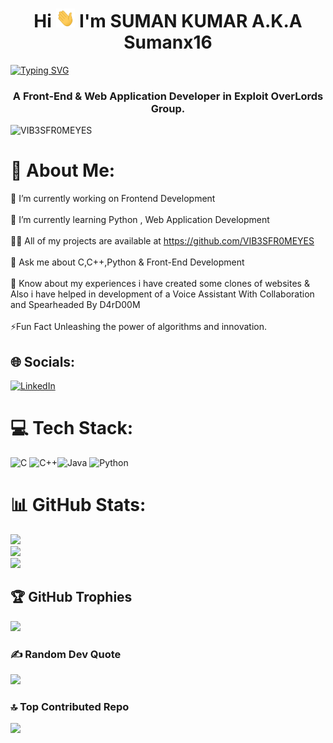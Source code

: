 <h1 align="center">Hi <img src="https://raw.githubusercontent.com/ABSphreak/ABSphreak/master/gifs/Hi.gif" height="30px"> I'm SUMAN KUMAR A.K.A Sumanx16 </h1>
<a href="https://git.io/typing-svg"><img src="https://readme-typing-svg.demolab.com?font=Poppins&weight=700&size=28&pause=1000&color=0026F7&center=true&vCenter=true&width=435&height=56&lines=I+am+a+Web+Developer+%F0%9F%9A%80;I+am+a+Coder+%F0%9F%96%A5%EF%B8%8F;I+am+a+Entrepreneur+%F0%9F%92%A1" alt="Typing SVG" /></a>
<h3 align="center">A Front-End & Web Application Developer in Exploit OverLords Group. </h3>
<img src="https://github.com/VIB3SFR0MEYES/Resources_Vib3s/blob/main/SUman.jpeg" alt="VIB3SFR0MEYES" width="600" style="vertical-align: bottom;">

# 💫 About Me:
🔭 I’m currently working on Frontend Development<br><br>🌱 I’m currently learning Python , Web Application Development <br><br>👨‍💻 All of my projects are available at https://github.com/VIB3SFR0MEYES<br><br>💬 Ask me about C,C++,Python & Front-End Development<br><br>📄 Know about my experiences i have created some clones of websites & Also i have helped in development of a Voice Assistant With Collaboration and Spearheaded By D4rD00M <br><br>⚡Fun Fact Unleashing the power of algorithms and innovation.




## 🌐 Socials:
[![LinkedIn](https://img.shields.io/badge/LinkedIn-%230077B5.svg?logo=linkedin&logoColor=white)](https://www.linkedin.com/in/suman-kumar-34b031252/)

# 💻 Tech Stack:
![C](https://img.shields.io/badge/c-%2300599C.svg?style=for-the-badge&logo=c&logoColor=white) ![C++](https://img.shields.io/badge/c++-%2300599C.svg?style=for-the-badge&logo=c%2B%2B&logoColor=white)![Java](https://img.shields.io/badge/java-%23ED8B00.svg?style=for-the-badge&logo=java&logoColor=white) ![Python](https://img.shields.io/badge/python-3670A0?style=for-the-badge&logo=python&logoColor=ffdd54) 
# 📊 GitHub Stats:
![](https://github-readme-stats.vercel.app/api?username=Sumanx16&theme=dracula&hide_border=false&include_all_commits=true&count_private=true)<br/>
![](https://github-readme-streak-stats.herokuapp.com/?user=Sumanx16&theme=dracula&hide_border=false)<br/>
![](https://github-readme-stats.vercel.app/api/top-langs/?username=Sumanx16&theme=dracula&hide_border=false&include_all_commits=true&count_private=true&layout=compact)

## 🏆 GitHub Trophies
![](https://github-profile-trophy.vercel.app/?username=Sumanx16&theme=gruvbox&no-frame=false&no-bg=false&margin-w=4)

### ✍️ Random Dev Quote
![](https://quotes-github-readme.vercel.app/api?type=horizontal&theme=gruvbox)

### 🔝 Top Contributed Repo
![](https://github-contributor-stats.vercel.app/api?username=Sumanx16&limit=5&theme=dracula&combine_all_yearly_contributions=true)
